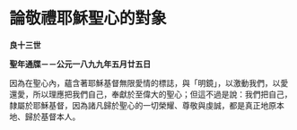# 論敬禮耶穌聖心的對象


**良十三世**

**聖年通牒－－公元一八九九年五月廿五日**





因為在聖心內，蘊含著耶穌基督無限愛情的標誌，與「明鏡」，以激動我們，以愛還愛，所以理應把我們自己，奉獻於至偉大的聖心；但這不過是說：我們把自己，隸屬於耶穌基督，因為諸凡歸於聖心的一切榮耀、尊敬與虔誠，都是真正地原本地、歸於基督本人。

